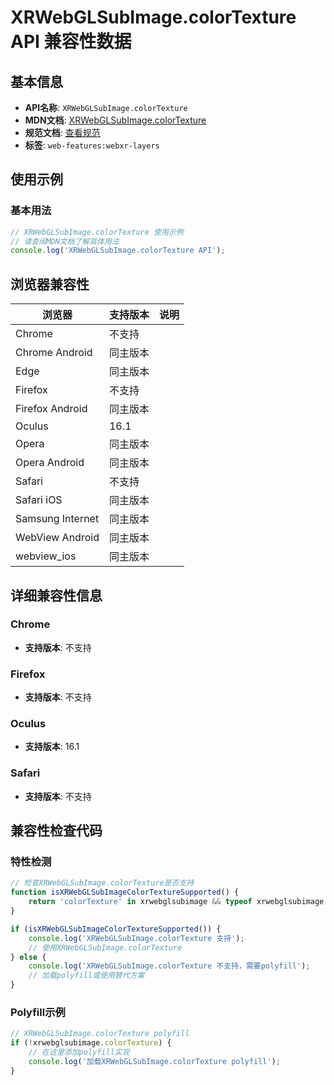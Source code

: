 # XRWebGLSubImage.colorTexture API 兼容性数据

## 基本信息

- **API名称**: `XRWebGLSubImage.colorTexture`
- **MDN文档**: [XRWebGLSubImage.colorTexture](https://developer.mozilla.org/docs/Web/API/XRWebGLSubImage/colorTexture)
- **规范文档**: [查看规范](https://immersive-web.github.io/layers/#dom-xrwebglsubimage-colortexture)
- **标签**: `web-features:webxr-layers`

## 使用示例

### 基本用法

```javascript
// XRWebGLSubImage.colorTexture 使用示例
// 请查阅MDN文档了解具体用法
console.log('XRWebGLSubImage.colorTexture API');
```

## 浏览器兼容性

| 浏览器 | 支持版本 | 说明 |
|--------|----------|------|
| Chrome | 不支持 |  |
| Chrome Android | 同主版本 |  |
| Edge | 同主版本 |  |
| Firefox | 不支持 |  |
| Firefox Android | 同主版本 |  |
| Oculus | 16.1 |  |
| Opera | 同主版本 |  |
| Opera Android | 同主版本 |  |
| Safari | 不支持 |  |
| Safari iOS | 同主版本 |  |
| Samsung Internet | 同主版本 |  |
| WebView Android | 同主版本 |  |
| webview_ios | 同主版本 |  |

## 详细兼容性信息

### Chrome

- **支持版本**: 不支持

### Firefox

- **支持版本**: 不支持

### Oculus

- **支持版本**: 16.1

### Safari

- **支持版本**: 不支持

## 兼容性检查代码

### 特性检测

```javascript
// 检查XRWebGLSubImage.colorTexture是否支持
function isXRWebGLSubImageColorTextureSupported() {
    return 'colorTexture' in xrwebglsubimage && typeof xrwebglsubimage.colorTexture === 'function';
}

if (isXRWebGLSubImageColorTextureSupported()) {
    console.log('XRWebGLSubImage.colorTexture 支持');
    // 使用XRWebGLSubImage.colorTexture
} else {
    console.log('XRWebGLSubImage.colorTexture 不支持，需要polyfill');
    // 加载polyfill或使用替代方案
}
```

### Polyfill示例

```javascript
// XRWebGLSubImage.colorTexture polyfill
if (!xrwebglsubimage.colorTexture) {
    // 在这里添加polyfill实现
    console.log('加载XRWebGLSubImage.colorTexture polyfill');
}
```

